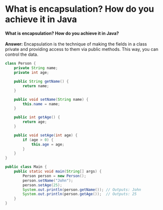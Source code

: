 # What is encapsulation? How do you achieve it in Java

#### What is encapsulation? How do you achieve it in Java?

**Answer:** Encapsulation is the technique of making the fields in a class private and providing access to them via public methods. This way, you can control the data.

```java
class Person {
    private String name;
    private int age;

    public String getName() {
        return name;
    }

    public void setName(String name) {
        this.name = name;
    }

    public int getAge() {
        return age;
    }

    public void setAge(int age) {
        if (age > 0) {
            this.age = age;
        }
    }
}

public class Main {
    public static void main(String[] args) {
        Person person = new Person();
        person.setName("John");
        person.setAge(25);
        System.out.println(person.getName()); // Outputs: John
        System.out.println(person.getAge());  // Outputs: 25
    }
}
```
